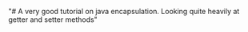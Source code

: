 "# A very good tutorial on java encapsulation. Looking quite heavily at getter and setter methods" 
